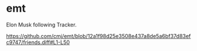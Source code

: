 # emt
Elon Musk following Tracker.

https://github.com/cmj/emt/blob/12a1f98d25e3508e437a8de5a6bf37d83efc9747/friends.diff#L1-L50
